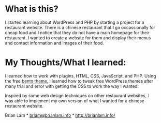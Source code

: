

# What is this?
I started learning about WordPress and PHP by starting a project for a restaurant website. There is a chinese restaurant that I go occassionally for cheap food and I notice that they do not have a main homepage for their restaurant. I wanted to create a website for them and display their menus and contact information and images of their food.



# My Thoughts/What I learned:
I learned how to work with plugins, HTML, CSS, JavaScript, and PHP. Using the free [bento theme](https://satoristudio.net/bento-free-wordpress-theme/),
I learned how to tweak free WordPress themes after many trial and error with getting the CSS to work the way I wanted.

Inspired by some web design techniques on other restaurant websites, I was able to implement my own version of what I wanted for a chinese restaurant website.


Brian Lam * brlam@brianlam.info * http://brianlam.info/
